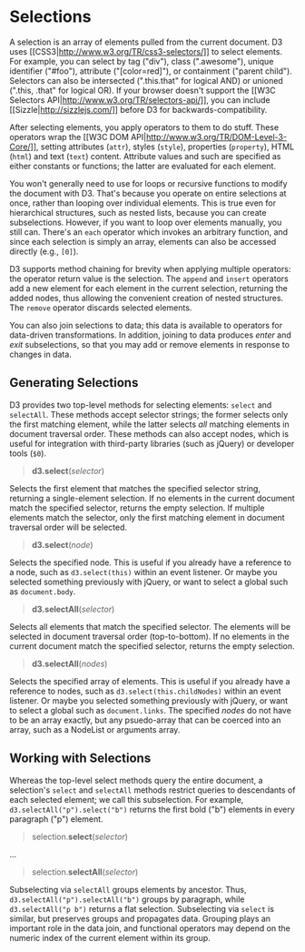 # Selections

A selection is an array of elements pulled from the current document. D3 uses [[CSS3|http://www.w3.org/TR/css3-selectors/]] to select elements. For example, you can select by tag ("div"), class (".awesome"), unique identifier ("#foo"), attribute ("[color=red]"), or containment ("parent child"). Selectors can also be intersected (".this.that" for logical AND) or unioned (".this, .that" for logical OR). If your browser doesn't support the [[W3C Selectors API|http://www.w3.org/TR/selectors-api/]], you can include [[Sizzle|http://sizzlejs.com/]] before D3 for backwards-compatibility.

After selecting elements, you apply operators to them to do stuff. These operators wrap the [[W3C DOM API|http://www.w3.org/TR/DOM-Level-3-Core/]], setting attributes (`attr`), styles (`style`), properties (`property`), HTML (`html`) and text (`text`) content. Attribute values and such are specified as either constants or functions; the latter are evaluated for each element.

You won't generally need to use for loops or recursive functions to modify the document with D3. That's because you operate on entire selections at once, rather than looping over individual elements. This is true even for hierarchical structures, such as nested lists, because you can create subselections. However, if you want to loop over elements manually, you still can. There's an `each` operator which invokes an arbitrary function, and since each selection is simply an array, elements can also be accessed directly (e.g., `[0]`).

D3 supports method chaining for brevity when applying multiple operators: the operator return value is the selection. The `append` and `insert` operators add a new element for each element in the current selection, returning the added nodes, thus allowing the convenient creation of nested structures. The `remove` operator discards selected elements.

You can also join selections to data; this data is available to operators for data-driven transformations. In addition, joining to data produces *enter* and *exit* subselections, so that you may add or remove elements in response to changes in data.

## Generating Selections

D3 provides two top-level methods for selecting elements: `select` and `selectAll`. These methods accept selector strings; the former selects only the first matching element, while the latter selects *all* matching elements in document traversal order. These methods can also accept nodes, which is useful for integration with third-party libraries (such as jQuery) or developer tools (`$0`).

> <b>d3.select</b>(<i>selector</i>) <a name="d3_select"></a><br>

Selects the first element that matches the specified selector string, returning a single-element selection. If no elements in the current document match the specified selector, returns the empty selection. If multiple elements match the selector, only the first matching element in document traversal order will be selected.

> <b>d3.select</b>(<i>node</i>)

Selects the specified node. This is useful if you already have a reference to a node, such as `d3.select(this)` within an event listener. Or maybe you selected something previously with jQuery, or want to select a global such as `document.body`.

> <b>d3.selectAll</b>(<i>selector</i>) <a name="d3_selectAll"></a><br>

Selects all elements that match the specified selector. The elements will be selected in document traversal order (top-to-bottom). If no elements in the current document match the specified selector, returns the empty selection.

> <b>d3.selectAll</b>(<i>nodes</i>)

Selects the specified array of elements. This is useful if you already have a reference to nodes, such as `d3.select(this.childNodes)` within an event listener. Or maybe you selected something previously with jQuery, or want to select a global such as `document.links`. The specified *nodes* do not have to be an array exactly, but any psuedo-array that can be coerced into an array, such as a NodeList or arguments array.

## Working with Selections

Whereas the top-level select methods query the entire document, a selection's `select` and `selectAll` methods restrict queries to descendants of each selected element; we call this subselection. For example, `d3.selectAll("p").select("b")` returns the first bold ("b") elements in every paragraph ("p") element.

> selection.<b>select</b>(<i>selector</i>)

…

> selection.<b>selectAll</b>(<i>selector</i>)

Subselecting via `selectAll` groups elements by ancestor. Thus, `d3.selectAll("p").selectAll("b")` groups by paragraph, while `d3.selectAll("p b")` returns a flat selection. Subselecting via `select` is similar, but preserves groups and propagates data. Grouping plays an important role in the data join, and functional operators may depend on the numeric index of the current element within its group.
